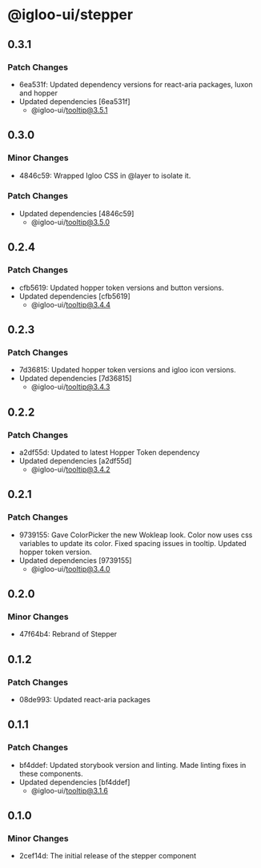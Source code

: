 # @igloo-ui/stepper

## 0.3.1

### Patch Changes

- 6ea531f: Updated dependency versions for react-aria packages, luxon and hopper
- Updated dependencies [6ea531f]
  - @igloo-ui/tooltip@3.5.1

## 0.3.0

### Minor Changes

- 4846c59: Wrapped Igloo CSS in @layer to isolate it.

### Patch Changes

- Updated dependencies [4846c59]
  - @igloo-ui/tooltip@3.5.0

## 0.2.4

### Patch Changes

- cfb5619: Updated hopper token versions and button versions.
- Updated dependencies [cfb5619]
  - @igloo-ui/tooltip@3.4.4

## 0.2.3

### Patch Changes

- 7d36815: Updated hopper token versions and igloo icon versions.
- Updated dependencies [7d36815]
  - @igloo-ui/tooltip@3.4.3

## 0.2.2

### Patch Changes

- a2df55d: Updated to latest Hopper Token dependency
- Updated dependencies [a2df55d]
  - @igloo-ui/tooltip@3.4.2

## 0.2.1

### Patch Changes

- 9739155: Gave ColorPicker the new Wokleap look. Color now uses css variables to update its color. Fixed spacing issues in tooltip. Updated hopper token version.
- Updated dependencies [9739155]
  - @igloo-ui/tooltip@3.4.0

## 0.2.0

### Minor Changes

- 47f64b4: Rebrand of Stepper

## 0.1.2

### Patch Changes

- 08de993: Updated react-aria packages

## 0.1.1

### Patch Changes

- bf4ddef: Updated storybook version and linting. Made linting fixes in these components.
- Updated dependencies [bf4ddef]
  - @igloo-ui/tooltip@3.1.6

## 0.1.0

### Minor Changes

- 2cef14d: The initial release of the stepper component
